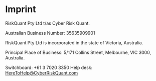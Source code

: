 # Imprint

RiskQuant Pty Ltd t/as Cyber Risk Quant.

Australian Business Number: 35635909901

RiskQuant Pty Ltd is incorporated in the state of Victoria, Australia.

Principal Place of Business: 5/171 Collins Street, Melbourne, VIC 3000, Australia.

Switchboard: +61 3 7020 3350
Help desk: HereToHelp@CyberRiskQuant.com
